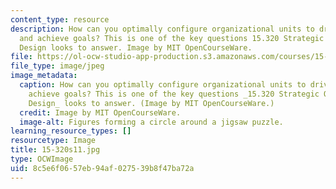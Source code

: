```yaml
---
content_type: resource
description: How can you optimally configure organizational units to drive change
  and achieve goals? This is one of the key questions 15.320 Strategic Organizational
  Design looks to answer. Image by MIT OpenCourseWare.
file: https://ol-ocw-studio-app-production.s3.amazonaws.com/courses/15-320-strategic-organizational-design-spring-2011/8c5e6f0657eb94af027539b8f47ba72a_15-320s11.jpg
file_type: image/jpeg
image_metadata:
  caption: How can you optimally configure organizational units to drive change and
    achieve goals? This is one of the key questions _15.320 Strategic Organizational
    Design_ looks to answer. (Image by MIT OpenCourseWare.)
  credit: Image by MIT OpenCourseWare.
  image-alt: Figures forming a circle around a jigsaw puzzle.
learning_resource_types: []
resourcetype: Image
title: 15-320s11.jpg
type: OCWImage
uid: 8c5e6f06-57eb-94af-0275-39b8f47ba72a
---
```

